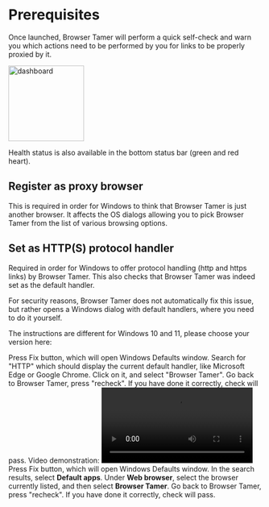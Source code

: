 # Prerequisites

Once launched, Browser Tamer will perform a quick self-check and warn you which actions need to be performed by you for links to be properly proxied by it.

<img alt="dashboard" height="150" src="dash-onered.png"/>

Health status is also available in the bottom status bar (green and red heart).

## Register as proxy browser

This is required in order for Windows to think that Browser Tamer is just another browser. It affects the OS dialogs allowing you to pick Browser Tamer from the list of various browsing options.

## Set as HTTP(S) protocol handler

Required in order for Windows to offer protocol handling (http and https links) by Browser Tamer. This also checks that Browser Tamer was indeed set as the default handler.

<warning>
For security reasons, Browser Tamer does not automatically fix this issue, but rather opens a Windows dialog with default handlers, where you need to do it yourself.
</warning>

The instructions are different for Windows 10 and 11, please choose your version here:

<tabs>
<tab title="Windows 11">
<procedure title="Steps">
<step>
Press Fix button, which will open Windows Defaults window.
</step>
<step>
Search for "HTTP" which should display the current default handler, like Microsoft Edge or Google Chrome.
</step>
<step>
Click on it, and select "Browser Tamer".
</step>
<step>
Go back to Browser Tamer, press "recheck". If you have done it correctly, check will pass.
</step>
</procedure>
Video demonstration:
<video src="default-win11.mp4" preview-src="default-win11.png"/>
</tab>
<tab title="Windows 10">
<procedure title="Steps">
<step>
Press Fix button, which will open Windows Defaults window.
</step>
<step>
In the search results, select <strong>Default apps</strong>.
</step>
<step>
Under <strong>Web browser</strong>, select the browser currently listed, and then select <strong>Browser Tamer</strong>. 
</step>
<step>
Go back to Browser Tamer, press "recheck". If you have done it correctly, check will pass.
</step>
</procedure>
</tab>
</tabs>
